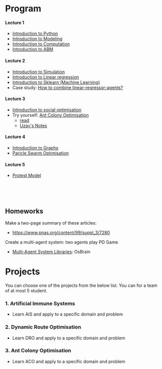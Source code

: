 
# Program

#### Lecture 1
 - [Introduction to Python](https://github.com/uzay00/CMPE373/blob/master/2018/Lecture1/Intro2Python.ipynb)
 - [Introduction to Modeling](https://nbviewer.jupyter.org/github/uzay00/CMPE373/blob/master/2019/Lecture%201%20-%20Modeling/Lecture%201-%20Introduction%20to%20Modeling%20with%20Python%20.ipynb)
 - [Introduction to Computation](https://nbviewer.jupyter.org/github/uzay00/CMPE373/blob/master/2018/Lecture1/Introduction%20to%20Agent%20Based%20Modeling.ipynb)
 - [Introduction to ABM](https://github.com/uzay00/CMPE373/blob/master/2018/Lecture1/ABMSunumu.pdf)
 
#### Lecture 2
- [Introduction to Simulation](https://github.com/uzay00/CMPE373/blob/master/2018/Lecture1/Social%20Simulation.ipynb)
- [Introduction to Linear regression](https://github.com/uzay00/KaVe-Egitim/blob/master/YapayOgrenme/LineerRegresyon/LineerRegresyon.ipynb)
 - [Introduction to Sklearn (Machine Learning)](https://nbviewer.jupyter.org/github/uzay00/CMPE373/blob/master/2018/Lecture1/Agents%20and%20Artificial%20Intelligence.ipynb)
- Case study: [How to combine linear-regressor-agents?](https://nbviewer.jupyter.org/github/uzay00/CMPE373/blob/master/2020/2%20Combiner/13x%20-%20CombineIt.ipynb)

#### Lecture 3
- [Introduction to social optimisation](https://github.com/uzay00/CMPE373/blob/master/2018/Lecture1/Social%20Optimization.ipynb)
- Try yourself: [Ant Colony Optimisation](https://github.com/Akavall/AntColonyOptimization)
  - [read](http://www.theprojectspot.com/tutorial-post/ant-colony-optimization-for-hackers/10)
  - [Uzay's Notes](https://nbviewer.jupyter.org/github/uzay00/CMPE373/blob/master/2020/3%20KarincaKolonisi/ant_uzay.pdf)

#### Lecture 4
- [Introduction to Graphs](https://github.com/uzay00/CMPE232/blob/master/2019/Lecture2%20-%20DFS%20and%20handmade%20graph%20traversal/Lecture%203%20-%20Handmade%20Graph%20Class%20Preperation.ipynb)
- [Paricle Swarm Optimisation](https://github.com/omercankoc/particle-swarm-optimization)

#### Lecture 5
- [Protest Model](https://nbviewer.jupyter.org/github/uzay00/CMPE373/blob/master/2020/4%20Protest%20Model/1-Simplest%20Protest%20Model.ipynb)



<BR>
<BR>
<BR>
 
## Homeworks
Make a two-page summary of these articles: 
 - https://www.pnas.org/content/99/suppl_3/7280

Create a multi-agent system: two agents play PD Game
 - [Multi-Agent System Libraries](https://osbrain.readthedocs.io/en/stable/advanced_patterns.html): OsBrain


# Projects

You can choose one of the projects from the below list. You can for a team of at most 5 student.

### 1. Artificial Immune Systems
 - Learn AIS and apply to a specific domain and problem

### 2. Dynamic Route Optimisation
- Learn DRO and apply to a specific domain and problem

### 3. Ant Colony Optimisation
- Learn ACO and apply to a specific domain and problem
